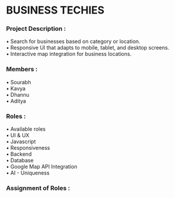 # BUSINESS TECHIES


### Project Description : 

•	Search for businesses based on category or location. <br>
•	Responsive UI that adapts to mobile, tablet, and desktop screens.<br>
•	Interactive map integration for business locations.<br>

### Members :<br>
• Sourabh<br>
• Kavya<br>
• Dhannu<br>
• Aditya<br>

### Roles :<br>
• Available roles<br>
• UI & UX<br>
• Javascript<br>
• Responsiveness<br>
• Backend<br>
• Database<br>
• Google Map API Integration <br>
• AI - Uniqueness<br>

### Assignment of Roles :


